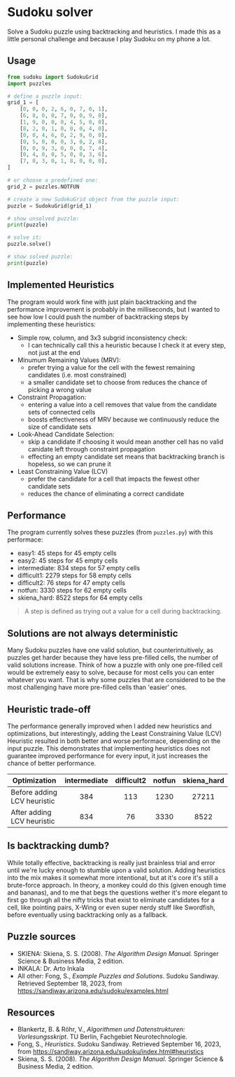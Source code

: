 # Sudoku solver

Solve a Sudoku puzzle using backtracking and heuristics. I made this as a little personal challenge and because I play Sudoku on my phone a lot.

## Usage

~~~Python
from sudoku import SudokuGrid
import puzzles

# define a puzzle input:
grid_1 = [
    [0, 0, 0, 2, 6, 0, 7, 0, 1],
    [6, 8, 0, 0, 7, 0, 0, 9, 0],
    [1, 9, 0, 0, 0, 4, 5, 0, 0],
    [8, 2, 0, 1, 0, 0, 0, 4, 0],
    [0, 0, 4, 6, 0, 2, 9, 0, 0],
    [0, 5, 0, 0, 0, 3, 0, 2, 8],
    [0, 0, 9, 3, 0, 0, 0, 7, 4],
    [0, 4, 0, 0, 5, 0, 0, 3, 6],
    [7, 0, 3, 0, 1, 8, 0, 0, 0],
]

# or choose a predefined one:
grid_2 = puzzles.NOTFUN

# create a new SudokuGrid object from the puzzle input:
puzzle = SudokuGrid(grid_1)

# show unsolved puzzle:
print(puzzle)

# solve it:
puzzle.solve()

# show solved puzzle:
print(puzzle)
~~~

## Implemented Heuristics

The program would work fine with just plain backtracking and the performance improvement is probably in the milliseconds, but I wanted to see how low I could push the number of backtracking steps by implementing these heuristics:

- Simple row, column, and 3x3 subgrid inconsistency check:
  - I can technically call this a heuristic because I check it at every step, not just at the end
- Minumum Remaining Values (MRV):
  - prefer trying a value for the cell with the fewest remaining candidates (i.e. most constrained)
  - a smaller candidate set to choose from reduces the chance of picking a wrong value
- Constraint Propagation:
  - entering a value into a cell removes that value from the candidate sets of connected cells
  - boosts effectiveness of MRV because we continuously reduce the size of candidate sets
- Look-Ahead Candidate Selection:
  - skip a candidate if choosing it would mean another cell has no valid canidate left through constraint propagation
  - effecting an empty candidate set means that backtracking branch is hopeless, so we can prune it
- Least Constraining Value (LCV)
  - prefer the candidate for a cell that impacts the fewest other candidate sets
  - reduces the chance of eliminating a correct candidate

## Performance

The program currently solves these puzzles (from `puzzles.py`) with this performace:

- easy1: 45 steps for 45 empty cells
- easy2: 45 steps for 45 empty cells
- intermediate: 834 steps for 57 empty cells
- difficult1: 2279 steps for 58 empty cells
- difficult2: 76 steps for 47 empty cells
- notfun: 3330 steps for 62 empty cells
- skiena_hard: 8522 steps for 64 empty cells

> A step is defined as trying out a value for a cell during backtracking.

## Solutions are not always deterministic

Many Sudoku puzzles have one valid solution, but counterintuitively, as puzzles get harder because they have less pre-filled cells, the number of valid solutions increase. Think of how a puzzle with only one pre-filled cell would be extremely easy to solve, because for most cells you can enter whatever you want. That is why some puzzles that are considered to be the most challenging have more pre-filled cells than 'easier' ones.

## Heuristic trade-off

The performance generally improved when I added new heuristics and optimizations, but interestingly, adding the Least Constraining Value (LCV) Heuristic resulted in both better and worse performace, depending on the input puzzle. This demonstrates that implementing heuristics does not guarantee improved performance for every input, it just increases the chance of better performance.

| Optimization                | intermediate | difficult2 | notfun | skiena_hard |
|-----------------------------|:------------:|:----------:|:------:|:-----------:|
| Before adding LCV heuristic |      384     |     113    |  1230  |    27211    |
| After adding LCV heuristic  |      834     |     76     |  3330  |     8522    |

## Is backtracking dumb?

While totally effective, backtracking is really just brainless trial and error until we're lucky enough to stumble upon a valid solution. Adding heuristics into the mix makes it somewhat more intentional, but at it's core it's still a brute-force approach. In theory, a monkey could do this (given enough time and bananas), and to me that begs the questions wether it's more elegant to first go through all the nifty tricks that exist to eliminate candidates for a cell, like pointing pairs, X-Wing or even super nerdy stuff like Swordfish, before eventually using backtracking only as a fallback.

## Puzzle sources

- SKIENA: Skiena, S. S. (2008). _The Algorithm Design Manual._ Springer Science & Business Media, 2 edition.
- INKALA: Dr. Arto Inkala
- All other: Fong, S., _Example Puzzles and Solutions_. Sudoku Sandiway. Retrieved September 18, 2023, from <https://sandiway.arizona.edu/sudoku/examples.html>

## Resources

- Blankertz, B. & Röhr, V., _Algorithmen und Datenstrukturen: Vorlesungsskript_. TU Berlin, Fachgebiet Neurotechnologie.
- Fong, S., _Heuristics_. Sudoku Sandiway. Retrieved September 16, 2023, from <https://sandiway.arizona.edu/sudoku/index.html#heuristics>
- Skiena, S. S. (2008). _The Algorithm Design Manual_. Springer Science & Business Media, 2 edition.
